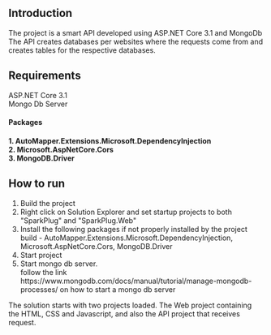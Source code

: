 <h2>Introduction</h2>
The project is a smart API developed using ASP.NET Core 3.1 and MongoDb
<br>
The API creates databases per websites where the requests come from and creates tables for the respective databases.

<h2>Requirements</h2>
ASP.NET Core 3.1 <br>
Mongo Db Server
<h4>Packages<h4>
<p>
1. AutoMapper.Extensions.Microsoft.DependencyInjection <br>
2. Microsoft.AspNetCore.Cors <br>
3. MongoDB.Driver<br>
  </p>

  
  <h2>How to run</h2>
  <ol>
    <li>Build the project</li>
    <li>Right click on Solution Explorer and set startup projects to both "SparkPlug" and "SparkPlug.Web"</li>
    <li>Install the following packages if not properly installed by the project build - AutoMapper.Extensions.Microsoft.DependencyInjection, Microsoft.AspNetCore.Cors, MongoDB.Driver
    <li>Start project</li>
    <li>Start mongo db server.  <br>
      follow the link https://www.mongodb.com/docs/manual/tutorial/manage-mongodb-processes/ on how to start a mongo db server
    </li>
  </ol>
  
  The solution starts with two projects loaded. The Web project containing the HTML, CSS and Javascript, and also the API project that receives request.
